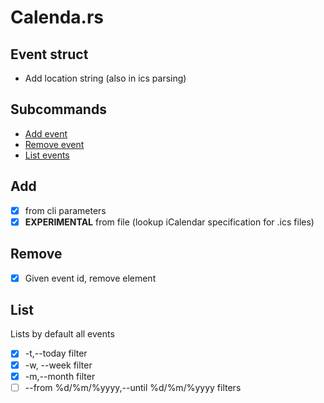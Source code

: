 # Calenda.rs
## Event struct
 - Add location string (also in ics parsing)
## Subcommands
 - [Add event](#add)
 - [Remove event](#remove)
 - [List events](#list)
## Add
 - [x] from cli parameters
 - [x] **EXPERIMENTAL** from file (lookup iCalendar specification for .ics files)
## Remove
 - [x] Given event id, remove element
## List
Lists by default all events
 - [x] -t,--today filter
 - [x] -w, --week filter
 - [x] -m,--month filter
 - [ ] --from %d/%m/%yyyy,--until %d/%m/%yyyy filters